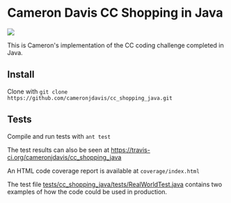# Cameron Davis CC Shopping in Java

<a href="https://travis-ci.org/cameronjdavis/cc_shopping_java">
	<img src="https://travis-ci.org/cameronjdavis/cc_shopping_java.svg?branch=master">
</a>

This is Cameron's implementation of the CC coding challenge completed in Java.

## Install

Clone with `git clone https://github.com/cameronjdavis/cc_shopping_java.git`

## Tests

Compile and run tests with `ant test`

The test results can also be seen at https://travis-ci.org/cameronjdavis/cc_shopping_java

An HTML code coverage report is available at `coverage/index.html`

The test file [tests/cc_shopping_java/tests/RealWorldTest.java](tests/cc_shopping_java/tests/RealWorldTest.java) contains two examples of how the code could be used in production.
